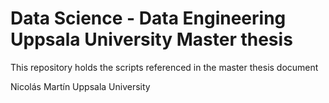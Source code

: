 # Data Science - Data Engineering Uppsala University Master thesis
This repository holds the scripts referenced in the master thesis document

Nicolás Martín
Uppsala University
